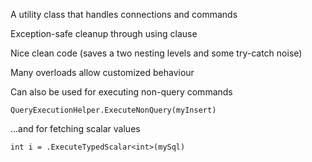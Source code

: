 <properties date="2016-05-10"
SortOrder="32"
/>

A utility class that handles connections and commands

Exception-safe cleanup through using clause

Nice clean code (saves a two nesting levels and some try-catch noise)

Many overloads allow customized behaviour

Can also be used for executing non-query commands

```
QueryExecutionHelper.ExecuteNonQuery(myInsert)
```

…and for fetching scalar values

```
int i = .ExecuteTypedScalar<int>(mySql)
```
